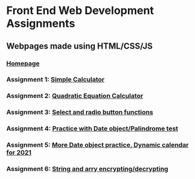 # Front End Web Development Assignments
## Webpages made using HTML/CSS/JS
### [Homepage](https://hcrisp43.github.io/)
### Assignment 1: [Simple Calculator](https://hcrisp43.github.io/Assignment1/HunterCrisp_Assign01.html)
### Assignment 2: [Quadratic Equation Calculator](https://hcrisp43.github.io/Assignment2/HunterCrisp_Assign02.html)
### Assignment 3: [Select and radio button functions](https://hcrisp43.github.io/Assignment3/HunterCrisp_Assign03.html)
### Assignment 4: [Practice with Date object/Palindrome test](https://hcrisp43.github.io/Assignment4/HunterCrisp_Assign04.html)
### Assignment 5: [More Date object practice, Dynamic calendar for 2021](https://hcrisp43.github.io/Assignment5/HunterCrisp_Assign05.html)
### Assignment 6: [String and arry encrypting/decrypting](https://hcrisp43.github.io/Assignment6/HunterCrisp_Assign06.html)
